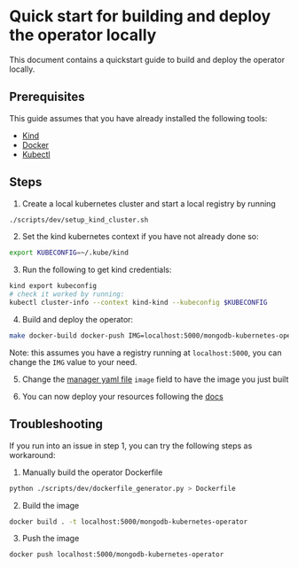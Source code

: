 # Quick start for building and deploy the operator locally

This document contains a quickstart guide to build and deploy the operator locally.


## Prerequisites
This guide assumes that you have already installed the following tools:

* [Kind](https://kind.sigs.k8s.io/)
* [Docker](https://www.docker.com/)
* [Kubectl](https://kubernetes.io/docs/tasks/tools/install-kubectl/)


## Steps

1. Create a local kubernetes cluster and start a local registry by running

```sh
./scripts/dev/setup_kind_cluster.sh
```

2. Set the kind kubernetes context if you have not already done so:
```bash
export KUBECONFIG=~/.kube/kind
```

3. Run the following to get kind credentials:

```sh
kind export kubeconfig
# check it worked by running:
kubectl cluster-info --context kind-kind --kubeconfig $KUBECONFIG
```

4. Build and deploy the operator:

```sh
make docker-build docker-push IMG=localhost:5000/mongodb-kubernetes-operator
```

Note: this assumes you have a registry running at `localhost:5000`, you can change the `IMG` value to your need.

5. Change the [manager yaml file](/config/manager/manager.yaml) `image` field to have the image you just built

6. You can now deploy your resources following the [docs](../docs/README.md)


## Troubleshooting
If you run into an issue in step 1, you can try the following steps as workaround:
1. Manually build the operator Dockerfile
```sh
python ./scripts/dev/dockerfile_generator.py > Dockerfile
```

2. Build the image
```sh
docker build . -t localhost:5000/mongodb-kubernetes-operator
```

3. Push the image
```sh
docker push localhost:5000/mongodb-kubernetes-operator
```
